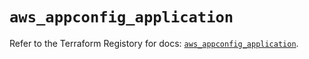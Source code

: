# `aws_appconfig_application`

Refer to the Terraform Registory for docs: [`aws_appconfig_application`](https://registry.terraform.io/providers/hashicorp/aws/5.21.0/docs/resources/appconfig_application).
